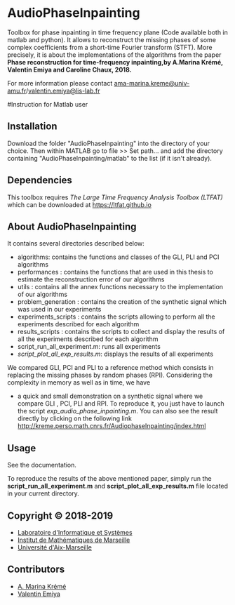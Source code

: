 # AudioPhaseInpainting
Toolbox for phase inpainting in time frequency plane (Code available both in matlab and python). It allows to reconstruct the missing phases of some complex 
coefficients from a short-time Fourier transform (STFT). More precisely, it is about the implementations of the algorithms from the paper 
**Phase reconstruction for time-frequency inpainting,by A.Marina Krémé, Valentin Emiya and Caroline Chaux, 2018.**

For more information please contact ama-marina.kreme@univ-amu.fr/valentin.emiya@lis-lab.fr

#Instruction for Matlab user

## Installation

Download the folder "AudioPhaseInpainting" into the directory of your choice. 
Then within MATLAB go to file >> Set path... and add the directory containing
 "AudioPhaseInpainting/matlab" to the list (if it isn't already). 


## Dependencies

This toolbox requires *The Large Time Frequency Analysis Toolbox (LTFAT)* 
which can be downloaded  at  https://ltfat.github.io   

## About AudioPhaseInpainting
It contains several directories described below:
- algorithms: contains the functions and classes of the GLI, PLI and PCI algorithms
- performances : contains the functions that are used in this thesis to estimate the reconstruction error of our algorithms
- utils : contains all the annex functions necessary to the implementation of our algorithms
- problem_generation : contains the creation of the synthetic signal which was used in our experiments
- experiments_scripts : contains the scripts allowing to perform all the experiments described for each algorithm
- results_scripts : contains the scripts to collect and display the results of all the experiments described for each algorithm
- script_run_all_experiment.m: runs all experiments
- *script_plot_all_exp_results.m*: displays the results of all experiments



We compared GLI, PCI and PLI to a reference method which consists in replacing the missing phases by random phases (RPI).
Considering the complexity in memory as well as in time, we have 
- a quick and small demonstration on a synthetic signal where we compare GLI , PCI, PLI and RPI. 
To reproduce it, you just have to launch the script *exp_audio_phase_inpainting.m*. 
You can also see the result directly by clicking on the following link http://kreme.perso.math.cnrs.fr/AudiophaseInpainting/index.html



## Usage

See the documentation. 

To reproduce the results of the above mentioned paper, simply run the **script_run_all_experiment.m** and **script_plot_all_exp_results.m**
file located in your current directory. 



## Copyright © 2018-2019

- [Laboratoire d'Informatique et Systèmes](https://www.lis-lab.fr) 
- [Institut de Mathématiques de Marseille](https://www.i2m.univ-amu.fr)
- [Université d'Aix-Marseille](https://www.univ-amu.fr)


## Contributors

- [A. Marina Krémé](ama-marina.kreme@univ-amu.fr)
- [Valentin Emiya](valentin.emiya@lis-lab.fr)



